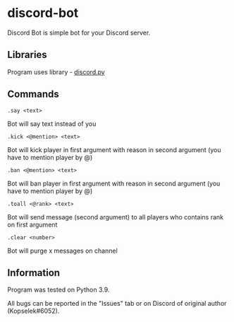 # discord-bot

Discord Bot is simple bot for your Discord server.

## Libraries

Program uses library - [discord.py](https://pypi.org/project/discord.py/)

## Commands

```
.say <text>
```
Bot will say text instead of you

```
.kick <@mention> <text>
```
Bot will kick player in first argument with reason in second argument (you have to mention player by @)

```
.ban <@mention> <text>
```
Bot will ban player in first argument with reason in second argument (you have to mention player by @)

```
.toall <@rank> <text>
```
Bot will send message (second argument) to all players who contains rank on first argument

```
.clear <number>
```
Bot will purge x messages on channel

## Information

Program was tested on Python 3.9.

All bugs can be reported in the "Issues" tab or on Discord of original author (Kopselek#6052).